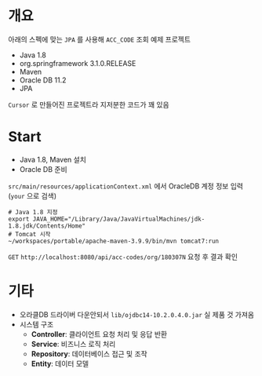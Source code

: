 # 개요

아래의 스펙에 맞는 `JPA` 를 사용해 `ACC_CODE` 조회 예제 프로젝트

- Java 1.8
- org.springframework 3.1.0.RELEASE
- Maven
- Oracle DB 11.2
- JPA

`Cursor` 로 만들어진 프로젝트라 지저분한 코드가 꽤 있음

# Start

- Java 1.8, Maven 설치
- Oracle DB 준비

`src/main/resources/applicationContext.xml` 에서 OracleDB 계정 정보 입력 (`your` 으로 검색)

```shell
# Java 1.8 지정
export JAVA_HOME="/Library/Java/JavaVirtualMachines/jdk-1.8.jdk/Contents/Home"
# Tomcat 시작
~/workspaces/portable/apache-maven-3.9.9/bin/mvn tomcat7:run
```

`GET` `http://localhost:8080/api/acc-codes/org/180307N` 요청 후 결과 확인

# 기타

- 오라클DB 드라이버 다운안되서 `lib/ojdbc14-10.2.0.4.0.jar` 실 제품 것 가져옴
- 시스템 구조
  - **Controller**: 클라이언트 요청 처리 및 응답 반환
  - **Service**: 비즈니스 로직 처리
  - **Repository**: 데이터베이스 접근 및 조작
  - **Entity**: 데이터 모델
